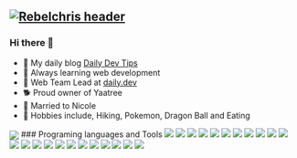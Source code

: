 ## [![Rebelchris header](https://github.com/rebelchris/rebelchris/blob/master/assets/social-cover.png)](https://daily-dev-tips.com)

### Hi there 👋

- 🚨 My daily blog [Daily Dev Tips](https://daily-dev-tips.com/)
- 🌱 Always learning web development
- 🚀 Web Team Lead at [daily.dev](https://daily.dev/)
- 🐕 Proud owner of Yaatree
- 💍 Married to Nicole
- 🙉 Hobbies include, Hiking, Pokemon, Dragon Ball and Eating

<img align="center" src="https://github-readme-stats.vercel.app/api/?username=rebelchris&theme=dracula" />
### Programing languages and Tools
<img src="https://img.icons8.com/color/48/000000/javascript.png"/> <img src="https://img.icons8.com/color/48/000000/html-5.png"/> <img src="https://img.icons8.com/color/48/000000/css3.png"/> <img src="https://img.icons8.com/color/48/000000/bootstrap.png"/> <img src="https://img.icons8.com/color/48/000000/angularjs.png"/> <img src="https://img.icons8.com/color/48/000000/vue-js.png"/> <img src="https://img.icons8.com/color/48/000000/react-native.png"/> <img src="https://img.icons8.com/color/48/000000/nodejs.png"/> <img src="https://img.icons8.com/color/48/000000/dart.png"/> <img src="https://img.icons8.com/color/48/000000/sass.png"/> <img src="https://img.icons8.com/ios-filled/50/4a90e2/jquery.png"/> <img src="https://img.icons8.com/officel/48/000000/php-logo.png"/> <img src="https://img.icons8.com/ios-filled/50/fa314a/laravel.png"/> <img src="https://img.icons8.com/color/48/000000/google-firebase-console.png"/> <img src="https://img.icons8.com/dusk/64/000000/webpack.png"/> <img src="https://img.icons8.com/color/48/000000/typescript.png"/> <img src="https://img.icons8.com/color/48/000000/docker.png"/> <img src="https://img.icons8.com/fluent/48/000000/github.png"/> <img src="https://img.icons8.com/color/48/000000/gitlab.png"/> <img src="https://img.icons8.com/fluent/48/000000/adobe-xd.png"/> <img src="https://img.icons8.com/color/48/4a90e2/adobe-photoshop.png"/> <img src="https://img.icons8.com/color/48/000000/lunacy.png"/> <img src="https://img.icons8.com/plasticine/48/000000/sketch.png"/> 
